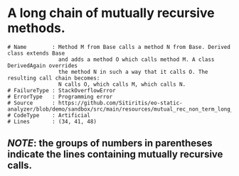 # A long chain of mutually recursive methods. 
```
# Name        : Method M from Base calls a method N from Base. Derived class extends Base
                and adds a method O which calls method M. A class DerivedAgain overrides 
                the method N in such a way that it calls O. The resulting call chain becomes:
                N calls O, which calls M, which calls N.
# FailureType : StackOverflowError
# ErrorType   : Programming error
# Source      : https://github.com/Sitiritis/eo-static-analyzer/blob/demo/sandbox/src/main/resources/mutual_rec_non_term_long_chain.eo
# CodeType    : Artificial
# Lines       : (34, 41, 48)
```

## *NOTE*: the groups of numbers in parentheses indicate the lines containing mutually recursive calls.
